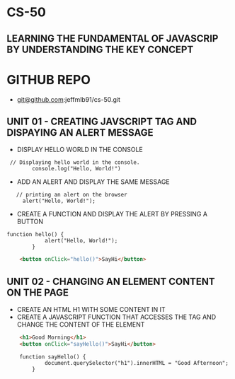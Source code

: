 # CS-50

## LEARNING THE FUNDAMENTAL OF JAVASCRIP BY UNDERSTANDING THE KEY CONCEPT 

# GITHUB REPO
- git@github.com:jeffmlb91/cs-50.git

## UNIT 01 - CREATING JAVSCRIPT TAG AND DISPAYING AN ALERT MESSAGE

- DISPLAY HELLO WORLD IN THE CONSOLE
```JS
 // Displaying hello world in the console. 
        console.log("Hello, World!")
```
- ADD AN ALERT AND DISPLAY THE SAME MESSAGE
```JS
   // printing an alert on the browser
     alert("Hello, World!");
```
- CREATE A FUNCTION AND DISPLAY THE ALERT BY PRESSING A BUTTON
```JS
function hello() {
            alert("Hello, World!");
        }
```
```HTML
    <button onClick="hello()">SayHi</button>
```

## UNIT 02 - CHANGING AN ELEMENT CONTENT ON THE PAGE
- CREATE AN HTML H1 WITH SOME CONTENT IN IT
- CREATE A JAVASCRIPT FUNCTION THAT ACCESSES THE TAG AND CHANGE THE CONTENT OF THE ELEMENT

```HTML
    <h1>Good Morning</h1>
    <button onClick="sayHello()">SayHi</button>
```
```JS
    function sayHello() {
            document.querySelector("h1").innerHTML = "Good Afternoon";
        }
```